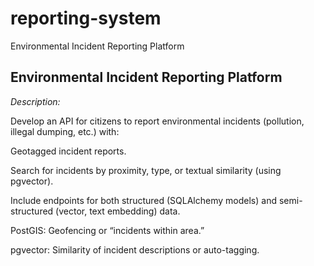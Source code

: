 # reporting-system
Environmental Incident Reporting Platform

## Environmental Incident Reporting Platform
*Description:*

Develop an API for citizens to report environmental incidents (pollution, illegal dumping, etc.) with:

Geotagged incident reports.

Search for incidents by proximity, type, or textual similarity (using pgvector).

Include endpoints for both structured (SQLAlchemy models) and semi-structured (vector, text embedding) data.

PostGIS: Geofencing or “incidents within area.”

pgvector: Similarity of incident descriptions or auto-tagging.
